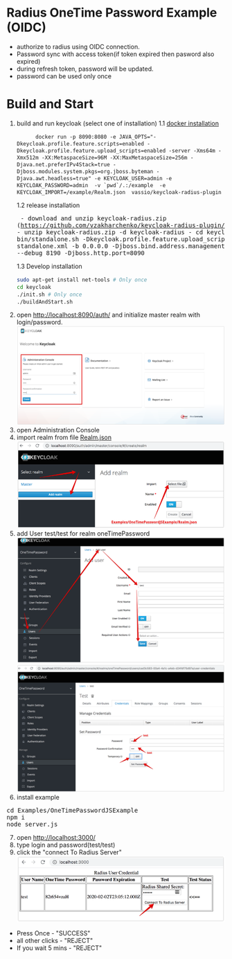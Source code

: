 # Radius OneTime Password Example (OIDC)
 - authorize to radius using OIDC connection.
 - Password sync with access token(if token expired then pasword also expired)
 - during refresh token, password will be updated.
 - password can be used only once

# Build and Start
1. build and run keycloak (select one of installation)
    1.1 [docker installation](../../docker)
    ```
          docker run -p 8090:8080 -e JAVA_OPTS="-Dkeycloak.profile.feature.scripts=enabled -Dkeycloak.profile.feature.upload_scripts=enabled -server -Xms64m -Xmx512m -XX:MetaspaceSize=96M -XX:MaxMetaspaceSize=256m -Djava.net.preferIPv4Stack=true -Djboss.modules.system.pkgs=org.jboss.byteman -Djava.awt.headless=true" -e KEYCLOAK_USER=admin -e KEYCLOAK_PASSWORD=admin  -v `pwd`/.:/example  -e KEYCLOAK_IMPORT=/example/Realm.json  vassio/keycloak-radius-plugin
    ```
    1.2 release installation
        <pre>
        - download and unzip keycloak-radius.zip (https://github.com/vzakharchenko/keycloak-radius-plugin/releases)
        - unzip keycloak-radius.zip -d keycloak-radius
        - cd keycloak-radius
        - sh bin/standalone.sh   -Dkeycloak.profile.feature.upload_scripts=enabled  -c standalone.xml -b 0.0.0.0 -Djboss.bind.address.management=0.0.0.0 --debug 8190 -Djboss.http.port=8090
        </pre>
    1.3 Develop  installation
    ```sh
    sudo apt-get install net-tools # Only once
    cd keycloak
    ./init.sh # Only once
    ./buildAndStart.sh
    ```
2. open [http://localhost:8090/auth/]() and initialize master realm with login/password. ![initRealm](../../docs/initRealm.png)
3. open Administration Console
4. import realm from file [Realm.json](Realm.json) ![importRealm](../../docs/importRealm.png)
5. add User test/test for realm oneTimePassword ![createUser](../../docs/createUser.png)![setPassword_1](../../docs/setPassword_1.png)
6. install example
<pre>
cd Examples/OneTimePasswordJSExample
npm i
node server.js
</pre>
7. open [http://localhost:3000/](http://localhost:3000/)
8. type login and password(test/test)
9. click the "connect To Radius Server" ![testOneTimePassword](../../docs/testOneTimePassword.png)
- Press Once - "SUCCESS"
- all other clicks - "REJECT"
- If you wait 5 mins -  "REJECT"




